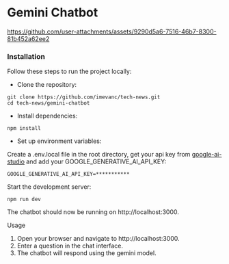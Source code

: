 # Gemini Chatbot


https://github.com/user-attachments/assets/9290d5a6-7516-46b7-8300-81b452a62ee2



### Installation
Follow these steps to run the project locally:

- Clone the repository:

```
git clone https://github.com/imevanc/tech-news.git
cd tech-news/gemini-chatbot
```

- Install dependencies:

```
npm install
```

- Set up environment variables:

Create a .env.local file in the root directory, get your api key from <a href="https://aistudio.google.com/app/prompts/new_chat">google-ai-studio</a> and add your GOOGLE_GENERATIVE_AI_API_KEY:

```
GOOGLE_GENERATIVE_AI_API_KEY=***********
```

Start the development server:

```
npm run dev
```

The chatbot should now be running on http://localhost:3000.

Usage
1) Open your browser and navigate to http://localhost:3000.
2) Enter a question in the chat interface.
3) The chatbot will respond using the gemini model.
